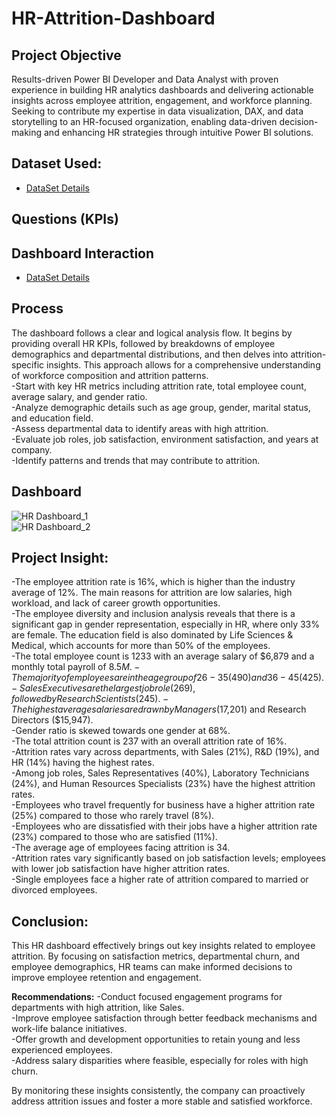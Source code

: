 # HR-Attrition-Dashboard
## Project Objective
Results-driven Power BI Developer and Data Analyst with proven experience in building HR analytics dashboards and delivering actionable insights across employee attrition, engagement, and workforce planning. Seeking to contribute my expertise in data visualization, DAX, and data storytelling to an HR-focused organization, enabling data-driven decision-making and enhancing HR strategies through intuitive Power BI solutions.
## Dataset Used:
- <a href="https://github.com/Sushant7890/HR-Attrition-Dashboard/blob/main/HR_Analytics.csv">DataSet Details</a>

## Questions (KPIs)

## Dashboard Interaction
- <a href="https://github.com/Sushant7890/HR-Attrition-Dashboard/blob/main/HR%20Attrition%20Dashboard.pbix">DataSet Details</a>
## Process                                                                              
The dashboard follows a clear and logical analysis flow. It begins by providing overall HR KPIs, followed by breakdowns of employee demographics and departmental distributions, and then delves into attrition-specific insights. This approach allows for a comprehensive understanding of workforce composition and attrition patterns.                                       
-Start with key HR metrics including attrition rate, total employee count, average salary, and gender ratio.                                                         
-Analyze demographic details such as age group, gender, marital status, and education field.                                                               
-Assess departmental data to identify areas with high attrition.                                                                
-Evaluate job roles, job satisfaction, environment satisfaction, and years at company.                                                       
-Identify patterns and trends that may contribute to attrition.                                                                   

## Dashboard
![HR Dashboard_1](https://github.com/user-attachments/assets/8fe7e3ae-6692-49e8-8115-125ec484526a)                                                       
![HR Dashboard_2](https://github.com/user-attachments/assets/b1cd5ecd-34ba-4427-b8ce-b5632a55910e)                                                          

## Project Insight:                                                                               
-The employee attrition rate is 16%, which is higher than the industry average of 12%. The main reasons for attrition are low salaries, high workload, and lack of career growth opportunities.                                                                                                  
-The employee diversity and inclusion analysis reveals that there is a significant gap in gender representation, especially in HR, where only 33% are female. The education field is also dominated by Life Sciences & Medical, which accounts for more than 50% of the employees.                                  
-The total employee count is 1233 with an average salary of $6,879 and a monthly total payroll of $8.5M.                             
-The majority of employees are in the age group of 26-35 (490) and 36-45 (425).                           
-Sales Executives are the largest job role (269), followed by Research Scientists (245).                              
-The highest average salaries are drawn by Managers ($17,201) and Research Directors ($15,947).                            
-Gender ratio is skewed towards one gender at 68%.                             
-The total attrition count is 237 with an overall attrition rate of 16%.                              
-Attrition rates vary across departments, with Sales (21%), R&D (19%), and HR (14%) having the highest rates.                                                      
-Among job roles, Sales Representatives (40%), Laboratory Technicians (24%), and Human Resources Specialists (23%) have the highest attrition rates.                              
-Employees who travel frequently for business have a higher attrition rate (25%) compared to those who rarely travel (8%).                    
-Employees who are dissatisfied with their jobs have a higher attrition rate (23%) compared to those who are satisfied (11%).                                            
-The average age of employees facing attrition is 34.                                                            
-Attrition rates vary significantly based on job satisfaction levels; employees with lower job satisfaction have higher attrition rates.                              
-Single employees face a higher rate of attrition compared to married or divorced employees.                                          

## Conclusion:
This HR dashboard effectively brings out key insights related to employee attrition. By focusing on satisfaction metrics, departmental churn, and employee demographics, HR teams can make informed decisions to improve employee retention and engagement.                                                                                        

**Recommendations:**
-Conduct focused engagement programs for departments with high attrition, like Sales.                                                                       
-Improve employee satisfaction through better feedback mechanisms and work-life balance initiatives.                                               
-Offer growth and development opportunities to retain young and less experienced employees.                                                 
-Address salary disparities where feasible, especially for roles with high churn.                                                                       

By monitoring these insights consistently, the company can proactively address attrition issues and foster a more stable and satisfied workforce.


